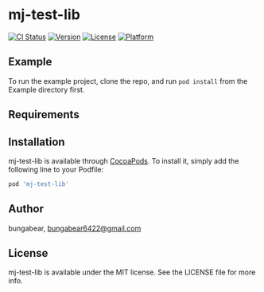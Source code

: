 # mj-test-lib

[![CI Status](https://img.shields.io/travis/bungabear/mj-test-lib.svg?style=flat)](https://travis-ci.org/bungabear/mj-test-lib)
[![Version](https://img.shields.io/cocoapods/v/mj-test-lib.svg?style=flat)](https://cocoapods.org/pods/mj-test-lib)
[![License](https://img.shields.io/cocoapods/l/mj-test-lib.svg?style=flat)](https://cocoapods.org/pods/mj-test-lib)
[![Platform](https://img.shields.io/cocoapods/p/mj-test-lib.svg?style=flat)](https://cocoapods.org/pods/mj-test-lib)

## Example

To run the example project, clone the repo, and run `pod install` from the Example directory first.

## Requirements

## Installation

mj-test-lib is available through [CocoaPods](https://cocoapods.org). To install
it, simply add the following line to your Podfile:

```ruby
pod 'mj-test-lib'
```

## Author

bungabear, bungabear6422@gmail.com

## License

mj-test-lib is available under the MIT license. See the LICENSE file for more info.
